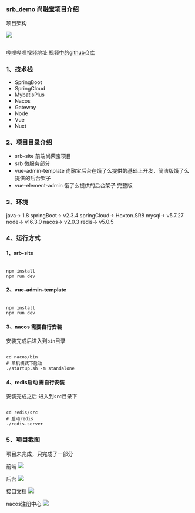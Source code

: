 ### srb_demo 尚融宝项目介绍

项目架构

![](https://cdn.jsdelivr.net/gh/Naruto-1996/picture/images/20211123112254.png)

##

[哔哩哔哩视频地址](https://www.bilibili.com/video/BV1VV411n7nR?p=274&spm_id_from=pageDriver)
[视频中的github仓库](https://github.com/Jiangw2020/loan)

### 1、技术栈
* SpringBoot
* SpringCloud
* MybatisPlus
* Nacos
* Gateway
* Node
* Vue
* Nuxt

### 2、项目目录介绍

* srb-site 前端尚荣宝项目
* srb 微服务部分
* vue-admin-template 尚融宝后台在饿了么提供的基础上开发，简洁版饿了么提供的后台架子
* vue-element-admin 饿了么提供的后台架子 完整版

### 3、环境

java-> 1.8
springBoot-> v2.3.4
springCloud-> Hoxton.SR8
mysql-> v5.7.27
node-> v16.3.0
nacos-> v2.0.3
redis-> v5.0.5

### 4、运行方式

#### 1、srb-site

```

npm install
npm run dev

```

#### 2、vue-admin-template

```

npm install
npm run dev

```

#### 3、nacos 需要自行安装

安装完成后进入到`bin`目录

```

cd nacos/bin
# 单机模式下启动
./startup.sh -m standalone

```

#### 4、redis启动 需自行安装

安装完成之后 进入到`src`目录下

```

cd redis/src
# 启动redis
./redis-server

```

### 5、项目截图

项目未完成，只完成了一部分

前端
![](https://cdn.jsdelivr.net/gh/Naruto-1996/picture/images/20211123110322.png)


后台
![](https://cdn.jsdelivr.net/gh/Naruto-1996/picture/images/20211123110416.png)

接口文档
![](https://cdn.jsdelivr.net/gh/Naruto-1996/picture/images/20211123110522.png)

nacos注册中心
![](https://cdn.jsdelivr.net/gh/Naruto-1996/picture/images/20211123110620.png)


